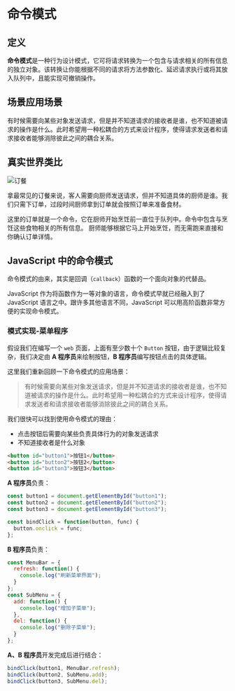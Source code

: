 # 命令模式

## 定义

**命令模式**是一种行为设计模式，它可将请求转换为一个包含与请求相关的所有信息的独立对象。该转换让你能根据不同的请求将方法参数化、延迟请求执行或将其放入队列中，且能实现可撤销操作。

## 场景应用场景

有时候需要向某些对象发送请求，但是并不知道请求的接收者是谁，也不知道被请求的操作是什么。此时希望用一种松耦合的方式来设计程序，使得请求发送者和请求接收者能够消除彼此之间的耦合关系。

## 真实世界类比

![订餐](https://refactoringguru.cn/images/patterns/content/command/command-comic-1-2x.png)

拿最常见的订餐来说，客人需要向厨师发送请求，但并不知道具体的厨师是谁。我们只需下订单，过段时间厨师拿到订单就会按照订单来准备食材。

这里的订单就是一个命令，它在厨师开始烹饪前一直位于队列中。命令中包含与烹饪这些食物相关的所有信息。 厨师能够根据它马上开始烹饪，而无需跑来直接和你确认订单详情。

## JavaScript 中的命令模式

命令模式的由来，其实是回调（`callback`）函数的一个面向对象的代替品。

JavaScript 作为将函数作为一等对象的语言，命令模式早就已经融入到了 JavaScript 语言之中。跟许多其他语言不同，JavaScript 可以用高阶函数非常方便的实现命令模式。

### 模式实现-菜单程序

假设我们在编写一个 `web` 页面，上面有至少数十个 `Button` 按钮，由于逻辑比较复杂，我们决定由 **A 程序员**来绘制按钮，**B 程序员**编写按钮点击的具体逻辑。

这里我们重新回顾一下命令模式的应用场景：

> 有时候需要向某些对象发送请求，但是并不知道请求的接收者是谁，也不知道被请求的操作是什么。此时希望用一种松耦合的方式来设计程序，使得请求发送者和请求接收者能够消除彼此之间的耦合关系。

我们很快可以找到使用命令模式的理由：

- 点击按钮后需要向某些负责具体行为的对象发送请求
- 不知道接收者是什么对象

```html
<button id="button1">按钮1</button>
<button id="button2">按钮2</button>
<button id="button3">按钮3</button>
```

**A 程序员**负责：

```js
const button1 = document.getElementById("button1");
const button2 = document.getElementById("button2");
const button3 = document.getElementById("button3");

const bindClick = function(button, func) {
  button.onclick = func;
};
```

**B 程序员**负责：

```js
const MenuBar = {
  refresh: function() {
    console.log("刷新菜单界面");
  }
};
const SubMenu = {
  add: function() {
    console.log("增加子菜单");
  },
  del: function() {
    console.log("删除子菜单");
  }
};
```

**A、B 程序员**开发完成后进行结合：

```js
bindClick(button1, MenuBar.refresh);
bindClick(button2, SubMenu.add);
bindClick(button3, SubMenu.del);
```
